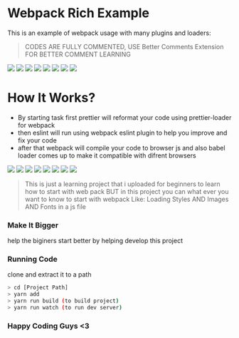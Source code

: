 # Webpack Rich Example 

This is an example of webpack usage with many plugins and loaders:

> CODES ARE FULLY COMMENTED, USE Better Comments Extension FOR BETTER COMMENT LEARNING

![](https://img.shields.io/static/v1?style=for-the-badge&logo=node.js&label=Node%20JS&message=15.5.1&color=009688) ![](https://img.shields.io/static/v1?style=for-the-badge&logo=yarn&label=Yarn&message=1.22.10&color=2196F3) ![](https://img.shields.io/static/v1?style=for-the-badge&logo=webpack&label=Webpack&message=5.14.0&color=607D8B) ![](https://img.shields.io/static/v1?style=for-the-badge&logo=babel&label=Babel&message=7.12.10&color=FFC107) ![](https://img.shields.io/static/v1?style=for-the-badge&logo=eslint&label=Eslint&message=7.17.0&color=3F51B5) ![](https://img.shields.io/static/v1?style=for-the-badge&logo=sass&label=Sass&message=Styles%20By%20Sass&color=E91E63) ![](https://img.shields.io/static/v1?style=for-the-badge&logo=prettier&label=Prettier&message=2.2.1&color=9C27B0) ![](https://img.shields.io/static/v1?style=for-the-badge&logo=codefactor&label=Code%20Factor&message=A%2B&color=03a262&url=https://www.codefactor.io/repository/github/aminahmadydeveloper/webpackrichexample)

# How It Works?

  - By starting  task first prettier will reformat your code using prettier-loader for webpack
  - then eslint will run using webpack eslint plugin to help you improve and fix your code
  - after that webpack will compile your code to browser js and also babel loader comes up to make it compatible with difrent browsers
  
![](https://img.shields.io/static/v1?style=for-the-badge&logo=npm&label=Includes&message=sass%20loader%20&color=F44336) ![](https://img.shields.io/static/v1?style=for-the-badge&logo=npm&label=Includes&message=css%20loader&color=F44336) ![](https://img.shields.io/static/v1?style=for-the-badge&logo=npm&label=Includes&message=mini%20css%20style%20extractor&color=F44336) ![](https://img.shields.io/static/v1?style=for-the-badge&logo=npm&label=Includes&message=html%20webpack%20plugin&color=F44336) ![](https://img.shields.io/static/v1?style=for-the-badge&logo=npm&label=Includes&message=clean%20webpack%20plugin%20&color=F44336) ![](https://img.shields.io/static/v1?style=for-the-badge&logo=npm&label=Includes&message=files%20loader&color=F44336) ![](https://img.shields.io/static/v1?style=for-the-badge&logo=npm&label=Includes&message=babel%20polyfill&color=F44336) ![](https://img.shields.io/static/v1?style=for-the-badge&logo=npm&label=Includes&message=sass%20loader%20&color=F44336) 

> This is just a learning project that i uploaded for beginners to learn how to start with web pack BUT in this project you can what ever you want to know to start with webpack
Like: Loading Styles AND Images AND Fonts in a js file

### Make It Bigger

help the biginers start better by helping develop this project

### Running Code

clone and extract it to a path

```sh
> cd [Project Path]
> yarn add
> yarn run build (to build project)
> yarn run watch (to run dev server)
```

### Happy Coding Guys <3
